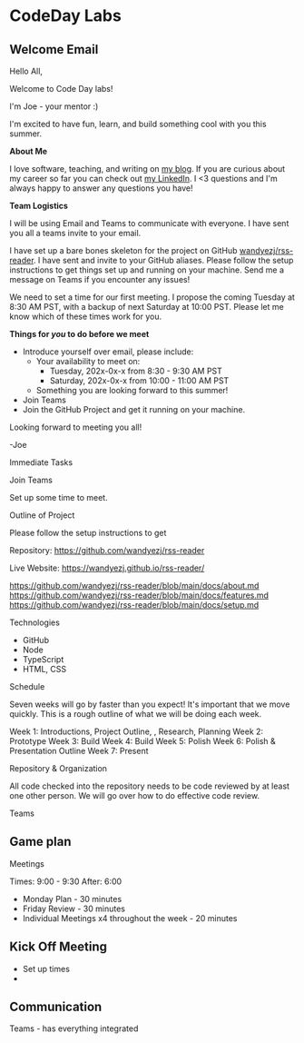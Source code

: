 # CodeDay Labs

## Welcome Email

Hello All,

Welcome to Code Day labs!

I'm Joe - your mentor :)

I'm excited to have fun, learn, and build something cool with you this summer.

__About Me__

I love software, teaching, and writing on [my blog](https://wandyezj.github.io). If you are curious about my career so far you can check out [my LinkedIn](https://www.linkedin.com/in/wandyezj/). I <3 questions and I'm always happy to answer any questions you have!

__Team Logistics__

I will be using Email and Teams to communicate with everyone. I have sent you all a teams invite to your email.

I have set up a bare bones skeleton for the project on GitHub [wandyezj/rss-reader](https://github.com/wandyezj/rss-reader/blob/main/docs/about.md). I have sent and invite to your GitHub aliases. Please follow the setup instructions to get things set up and running on your machine. Send me a message on Teams if you encounter any issues!

We need to set a time for our first meeting. I propose the coming Tuesday at 8:30 AM PST, with a backup of next Saturday at 10:00 PST. Please let me know which of these times work for you.

__Things for _you_ to do before we meet__

- Introduce yourself over email, please include:
    - Your availability to meet on:
        - Tuesday, 202x-0x-x from 8:30 - 9:30 AM PST
        - Saturday, 202x-0x-x from 10:00 - 11:00 AM PST
    - Something you are looking forward to this summer!
- Join Teams
- Join the GitHub Project and get it running on your machine.

Looking forward to meeting you all!

-Joe


Immediate Tasks

Join Teams

Set up some time to meet.

Outline of Project

Please follow the setup instructions to get

Repository: https://github.com/wandyezj/rss-reader

Live Website: https://wandyezj.github.io/rss-reader/

https://github.com/wandyezj/rss-reader/blob/main/docs/about.md
https://github.com/wandyezj/rss-reader/blob/main/docs/features.md
https://github.com/wandyezj/rss-reader/blob/main/docs/setup.md

Technologies

- GitHub
- Node
- TypeScript
- HTML, CSS

Schedule

Seven weeks will go by faster than you expect! It's important that we move quickly. This is a rough outline of what we will be doing each week.

Week 1: Introductions, Project Outline, , Research, Planning
Week 2: Prototype
Week 3: Build
Week 4: Build
Week 5: Polish
Week 6: Polish & Presentation Outline
Week 7: Present 

Repository & Organization

All code checked into the repository needs to be code reviewed by at least one other person. We will go over how to do effective code review.

Teams


## Game plan


Meetings

Times: 9:00 - 9:30
After: 6:00

- Monday Plan - 30 minutes
- Friday Review - 30 minutes
- Individual Meetings x4 throughout the week - 20 minutes



## Kick Off Meeting

- Set up times
-

## Communication

Teams - has everything integrated

